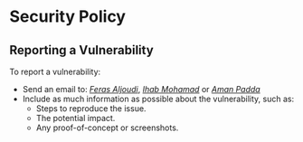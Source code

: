 # Security Policy

## Reporting a Vulnerability

To report a vulnerability:

- Send an email to: _<a href="mailto:feras.aljoudi@gmail.com">Feras Aljoudi</a>_, _<a href="mailto:ehabsalem98@gmail.com">Ihab Mohamad</a>_ or _<a href="mailto:amandippadda@outlook.com">Aman Padda</a>_
- Include as much information as possible about the vulnerability, such as:
    - Steps to reproduce the issue.
    - The potential impact.
    - Any proof-of-concept or screenshots.
